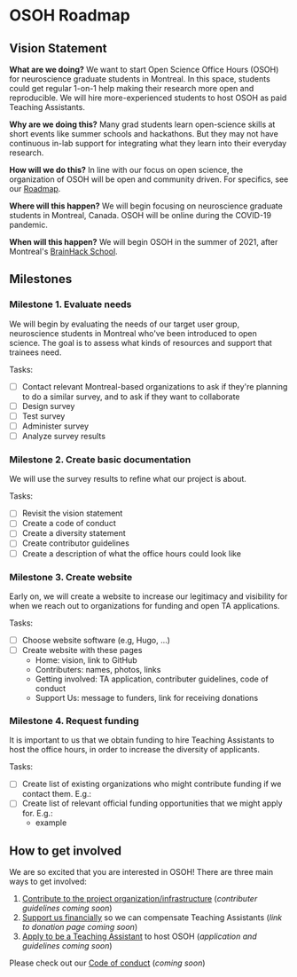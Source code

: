 # OSOH Roadmap

## Vision Statement
**What are we doing?** We want to start Open Science Office Hours (OSOH) for neuroscience graduate students in Montreal. In this space, students could get regular 1-on-1 help making their research more open and reproducible. We will hire more-experienced students to host OSOH as paid Teaching Assistants. 

**Why are we doing this?** Many grad students learn open-science skills at short events like summer schools and hackathons. But they may not have continuous in-lab support for integrating what they learn into their everyday research.

**How will we do this?** In line with our focus on open science, the organization of OSOH will be  open and community driven. For specifics, see our [Roadmap](https://github.com/koudyk/OSOH/blob/master/ROADMAP.md).

**Where will this happen?** We will begin focusing on neuroscience graduate students in Montreal, Canada. OSOH will be online during the COVID-19 pandemic. 

**When will this happen?** We will begin OSOH in the summer of 2021, after Montreal's  [BrainHack School](https://school.brainhackmtl.org/).

## Milestones
### Milestone 1. Evaluate needs
We will begin by evaluating the needs of our target user group, neuroscience students in Montreal who've been introduced to open science. The goal is to assess what kinds of resources and support that trainees need. 

Tasks:
- [ ] Contact relevant Montreal-based organizations to ask if they're planning to do a similar survey, and to ask if they want to collaborate
- [ ] Design survey
- [ ] Test survey
- [ ] Administer survey
- [ ] Analyze survey results

### Milestone 2. Create basic documentation
We will use the survey results to refine what our project is about. 

Tasks:
- [ ] Revisit the vision statement
- [ ] Create a code of conduct
- [ ] Create a diversity statement
- [ ] Create contributor guidelines
- [ ] Create a description of what the office hours could look like

### Milestone 3. Create website
Early on, we will create a website to increase our legitimacy and visibility for when we reach out to organizations for funding and open TA applications. 

Tasks:
- [ ] Choose website software (e.g, Hugo, ...)
- [ ] Create website with these pages
  - Home: vision, link to GitHub
  - Contributers: names, photos, links
  - Getting involved: TA application, contributer guidelines, code of conduct
  - Support Us: message to funders, link for receiving donations

### Milestone 4. Request funding
It is important to us that we obtain funding to hire Teaching Assistants to host the office hours, in order to increase the diversity of applicants.  

Tasks:
- [ ] Create list of existing organizations who might contribute funding if we contact them. E.g.:
- [ ] Create list of relevant official funding opportunities that we might apply for. E.g.:
  - example

## How to get involved
We are so excited that you are interested in OSOH! There are three main ways to get involved:

1. [Contribute to the project organization/infrastructure]() (*contributer guidelines coming soon*)
2. [Support us financially]() so we can compensate Teaching Assistants (*link to donation page coming soon*)
3. [Apply to be a Teaching Assistant]() to host OSOH (*application and guidelines coming soon*)

Please check out our [Code of conduct]() (*coming soon*)
